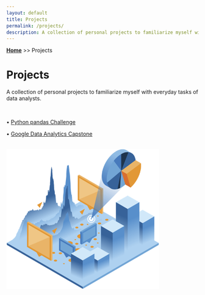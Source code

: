 ```yaml
---
layout: default
title: Projects
permalink: /projects/
description: A collection of personal projects to familiarize myself with everyday tasks of data analysts.
---
```

**[Home](../)** >> Projects
# Projects
A collection of personal projects to familiarize myself with everyday tasks of data analysts.

<br>

• [Python pandas Challenge](/projects/python-pandas-challenge/)

• [Google Data Analytics Capstone](#)

<br>


<img src="/projects/projects_page_image.png" alt="projects_page_image" width="400">
